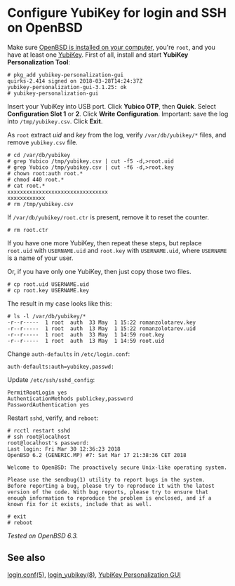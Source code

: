 # Configure YubiKey for login and SSH on OpenBSD

Make sure [OpenBSD is installed on your computer](/openbsd/install.html),
you're `root`, and you have at least one
[YubiKey](https://www.yubico.com/store/). First of all, install and start
**YubiKey Personalization Tool**:

    # pkg_add yubikey-personalization-gui
    quirks-2.414 signed on 2018-03-28T14:24:37Z
    yubikey-personalization-gui-3.1.25: ok
    # yubikey-personalization-gui

Insert your YubiKey into USB port. Click **Yubico OTP**, then **Quick**.
Select **Configuration Slot 1** or **2**. Click **Write Configuration**.
Important: save the log into `/tmp/yubikey.csv`. Click **Exit**.

As `root` extract _uid_ and _key_ from the log, verify `/var/db/yubikey/*`
files, and remove `yubikey.csv` file.

    # cd /var/db/yubikey
    # grep Yubico /tmp/yubikey.csv | cut -f5 -d,>root.uid
    # grep Yubico /tmp/yubikey.csv | cut -f6 -d,>root.key
    # chown root:auth root.*
    # chmod 440 root.*
    # cat root.*
    xxxxxxxxxxxxxxxxxxxxxxxxxxxxxxxx
    xxxxxxxxxxxx
    # rm /tmp/yubikey.csv

If `/var/db/yubikey/root.ctr` is present, remove it to reset the counter.

    # rm root.ctr

If you have one more YubiKey, then repeat these steps, but replace
`root.uid` with `USERNAME.uid` and `root.key` with `USERNAME.uid`, where
`USERNAME` is a name of your user.

Or, if you have only one YubiKey, then just copy those two files.

    # cp root.uid USERNAME.uid
    # cp root.key USERNAME.key

The result in my case looks like this:

    # ls -l /var/db/yubikey/*
    -r--r-----  1 root  auth  33 May  1 15:22 romanzolotarev.key
    -r--r-----  1 root  auth  13 May  1 15:22 romanzolotarev.uid
    -r--r-----  1 root  auth  33 May  1 14:59 root.key
    -r--r-----  1 root  auth  13 May  1 14:59 root.uid

Change `auth-defaults` in `/etc/login.conf`:

    auth-defaults:auth=yubikey,passwd:

Update `/etc/ssh/sshd_config`:

    PermitRootLogin yes
    AuthenticationMethods publickey,password
    PasswordAuthentication yes

Restart `sshd`, verify, and `reboot`:

    # rcctl restart sshd
    # ssh root@localhost
    root@localhost's password:
    Last login: Fri Mar 30 12:36:23 2018
    OpenBSD 6.2 (GENERIC.MP) #7: Sat Mar 17 21:38:36 CET 2018

    Welcome to OpenBSD: The proactively secure Unix-like operating system.

    Please use the sendbug(1) utility to report bugs in the system.
    Before reporting a bug, please try to reproduce it with the latest
    version of the code. With bug reports, please try to ensure that
    enough information to reproduce the problem is enclosed, and if a
    known fix for it exists, include that as well.

    # exit
    # reboot

_Tested on OpenBSD 6.3._

## See also

[login.conf(5)](http://man.openbsd.com/login.conf.5),
[login_yubikey(8)](http://man.openbsd.com/login_yubikey.8),
[YubiKey Personalization GUI](https://github.com/Yubico/yubikey-personalization-gui)
